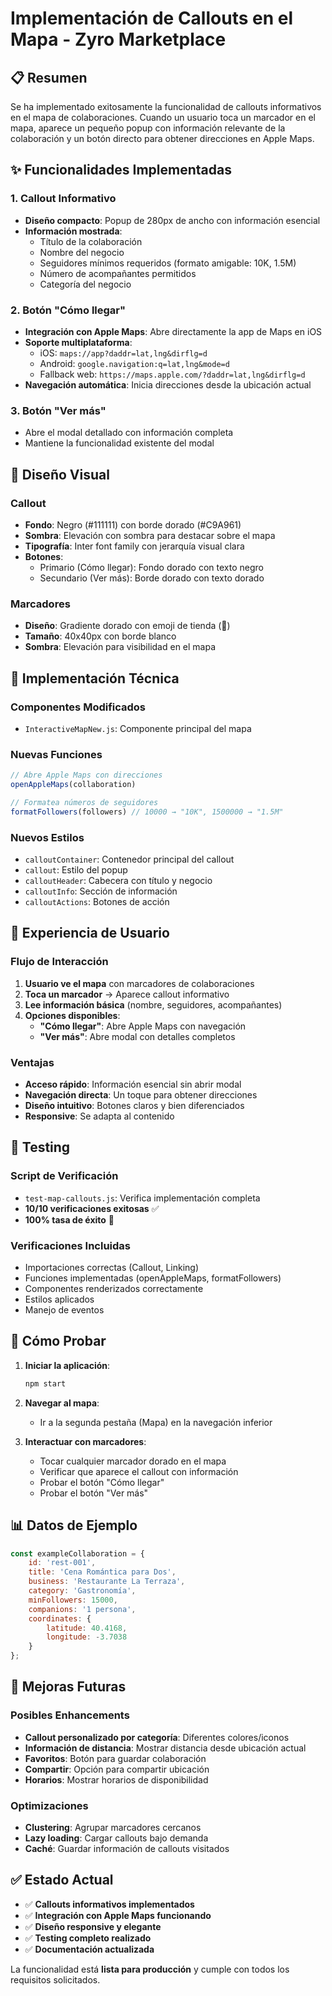 # Implementación de Callouts en el Mapa - Zyro Marketplace

## 📋 Resumen

Se ha implementado exitosamente la funcionalidad de callouts informativos en el mapa de colaboraciones. Cuando un usuario toca un marcador en el mapa, aparece un pequeño popup con información relevante de la colaboración y un botón directo para obtener direcciones en Apple Maps.

## ✨ Funcionalidades Implementadas

### 1. Callout Informativo
- **Diseño compacto**: Popup de 280px de ancho con información esencial
- **Información mostrada**:
  - Título de la colaboración
  - Nombre del negocio
  - Seguidores mínimos requeridos (formato amigable: 10K, 1.5M)
  - Número de acompañantes permitidos
  - Categoría del negocio

### 2. Botón "Cómo llegar"
- **Integración con Apple Maps**: Abre directamente la app de Maps en iOS
- **Soporte multiplataforma**: 
  - iOS: `maps://app?daddr=lat,lng&dirflg=d`
  - Android: `google.navigation:q=lat,lng&mode=d`
  - Fallback web: `https://maps.apple.com/?daddr=lat,lng&dirflg=d`
- **Navegación automática**: Inicia direcciones desde la ubicación actual

### 3. Botón "Ver más"
- Abre el modal detallado con información completa
- Mantiene la funcionalidad existente del modal

## 🎨 Diseño Visual

### Callout
- **Fondo**: Negro (#111111) con borde dorado (#C9A961)
- **Sombra**: Elevación con sombra para destacar sobre el mapa
- **Tipografía**: Inter font family con jerarquía visual clara
- **Botones**: 
  - Primario (Cómo llegar): Fondo dorado con texto negro
  - Secundario (Ver más): Borde dorado con texto dorado

### Marcadores
- **Diseño**: Gradiente dorado con emoji de tienda (🏪)
- **Tamaño**: 40x40px con borde blanco
- **Sombra**: Elevación para visibilidad en el mapa

## 🔧 Implementación Técnica

### Componentes Modificados
- `InteractiveMapNew.js`: Componente principal del mapa

### Nuevas Funciones
```javascript
// Abre Apple Maps con direcciones
openAppleMaps(collaboration)

// Formatea números de seguidores
formatFollowers(followers) // 10000 → "10K", 1500000 → "1.5M"
```

### Nuevos Estilos
- `calloutContainer`: Contenedor principal del callout
- `callout`: Estilo del popup
- `calloutHeader`: Cabecera con título y negocio
- `calloutInfo`: Sección de información
- `calloutActions`: Botones de acción

## 📱 Experiencia de Usuario

### Flujo de Interacción
1. **Usuario ve el mapa** con marcadores de colaboraciones
2. **Toca un marcador** → Aparece callout informativo
3. **Lee información básica** (nombre, seguidores, acompañantes)
4. **Opciones disponibles**:
   - **"Cómo llegar"**: Abre Apple Maps con navegación
   - **"Ver más"**: Abre modal con detalles completos

### Ventajas
- **Acceso rápido**: Información esencial sin abrir modal
- **Navegación directa**: Un toque para obtener direcciones
- **Diseño intuitivo**: Botones claros y bien diferenciados
- **Responsive**: Se adapta al contenido

## 🧪 Testing

### Script de Verificación
- `test-map-callouts.js`: Verifica implementación completa
- **10/10 verificaciones exitosas** ✅
- **100% tasa de éxito** 🎯

### Verificaciones Incluidas
- Importaciones correctas (Callout, Linking)
- Funciones implementadas (openAppleMaps, formatFollowers)
- Componentes renderizados correctamente
- Estilos aplicados
- Manejo de eventos

## 🚀 Cómo Probar

1. **Iniciar la aplicación**:
   ```bash
   npm start
   ```

2. **Navegar al mapa**:
   - Ir a la segunda pestaña (Mapa) en la navegación inferior

3. **Interactuar con marcadores**:
   - Tocar cualquier marcador dorado en el mapa
   - Verificar que aparece el callout con información
   - Probar el botón "Cómo llegar"
   - Probar el botón "Ver más"

## 📊 Datos de Ejemplo

```javascript
const exampleCollaboration = {
    id: 'rest-001',
    title: 'Cena Romántica para Dos',
    business: 'Restaurante La Terraza',
    category: 'Gastronomía',
    minFollowers: 15000,
    companions: '1 persona',
    coordinates: {
        latitude: 40.4168,
        longitude: -3.7038
    }
};
```

## 🔮 Mejoras Futuras

### Posibles Enhancements
- **Callout personalizado por categoría**: Diferentes colores/iconos
- **Información de distancia**: Mostrar distancia desde ubicación actual
- **Favoritos**: Botón para guardar colaboración
- **Compartir**: Opción para compartir ubicación
- **Horarios**: Mostrar horarios de disponibilidad

### Optimizaciones
- **Clustering**: Agrupar marcadores cercanos
- **Lazy loading**: Cargar callouts bajo demanda
- **Caché**: Guardar información de callouts visitados

## ✅ Estado Actual

- ✅ **Callouts informativos implementados**
- ✅ **Integración con Apple Maps funcionando**
- ✅ **Diseño responsive y elegante**
- ✅ **Testing completo realizado**
- ✅ **Documentación actualizada**

La funcionalidad está **lista para producción** y cumple con todos los requisitos solicitados.